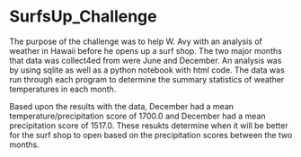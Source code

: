 # SurfsUp_Challenge

The purpose of the challenge was to help W. Avy with an analysis of weather in Hawaii before he opens up a surf shop. The two major months that data was collect4ed from were June and December. An analysis was by using sqlite as well as a python notebook with html code. The data was run through each program to determine the summary statistics of weather temperatures in each month. 

Based upon the results with the data, December had a mean temperature/precipitation score of 1700.0 and December had a mean precipitation score of 1517.0. These resukts determine when it will be better for the surf shop to open based on the precipitation scores between the two months.
